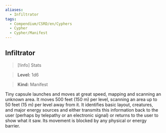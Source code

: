 ```yaml
---
aliases:
  - Infiltrator
tags:
  - Compendium/CSRD/en/Cyphers
  - Cypher
  - Cypher/Manifest
---
```

    
      
## Infiltrator      
>[!info] Stats      
> **Level:** 1d6      
> **Kind:** Manifest    
      
Tiny capsule launches and moves at great speed, mapping and scanning an unknown area. It moves 500 feet (150 m) per level, scanning an area up to 50 feet (15 m) per level away from it. It identifies basic layout, creatures, and major energy sources and either transmits this information back to the user (perhaps by telepathy or an electronic signal) or returns to the user to show what it saw. Its movement is blocked by any physical or energy barrier.